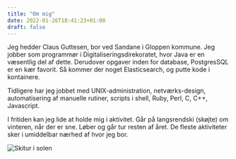```yaml
---
title: "Om mig"
date: 2022-01-26T18:41:23+01:00
draft: false
---
```


Jeg hedder Claus Guttesen, bor ved Sandane i Gloppen kommune. Jeg jobber som programmør i
Digitaliseringsdirekoratet, hvor Java er en væsentlig del af dette. Derudover opgaver inden for
database, PostgresSQL er en kær favorit. Så kommer der noget Elasticsearch, og putte kode i kontainere.

Tidligere har jeg jobbet med UNIX-administration, netværks-design, automatisering af
manuelle rutiner, scripts i shell, Ruby, Perl, C, C++, Javascript.

I fritiden kan jeg lide at holde mig i aktivitet. Går på langsrendski (skøjte) om vinteren,
når der er sne. Løber og går tur resten af året. De fleste aktiviteter sker i umiddelbar
nærhed af hvor jeg bor.

![Skitur i solen](/images/IMG_1364.JPG "Skitur i solen")